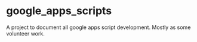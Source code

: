 # google_apps_scripts

A project to document all google apps script development. Mostly as some volunteer work.
